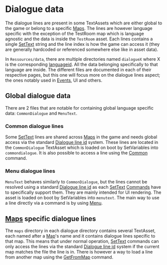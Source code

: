 # Dialogue data

The dialogue lines are present in some TextAssets which are either global to the game or belong to a specific [Maps](../Enums%20and%20IDs/Maps.md). The lines are however language specific with the exception of the TestRoom map which is language agnostic and the data is inside the `TestRoom` asset. Each lines contains a single [SetText](../SetText/SetText.md) string and the line index is how the game can access it (they are generally hardcoded or referenced somewhere else like in asset data).

In `Ressources/data`, there are multiple directories named `dialogueX` where X is the corresponding [languageid](../SetText/languageid.md). All the data belonging specifically to that language are inside. The different files are documented in each of their respective pages, but this one will focus more on the dialogue lines aspect; the ones notably used in [Events](../Enums%20and%20IDs/Events.md), UI and others.

## Global dialogue data

There are 2 files that are notable for containing global language specific data: `CommonDialogue` and `MenuText`.

### Common dialogue lines

Some [SetText](../SetText/SetText.md) lines are shared across [Maps](../Enums%20and%20IDs/Maps.md) in the game and needs global access via the standard [Dialogue line id](../SetText/Common%20commands%20id%20schemes/Dialogue%20line%20id.md) system. These lines are located in the `CommonDialogue` TextAsset which is loaded on boot by SetVariables into `commondialogue`. It is also possible to access a line using the [Common](../SetText/Individual%20commands/Common.md) command.

### Menu dialogue lines

`MenuText` behaves similarly to `CommonDialogue`, but the lines cannot be resolved using a standard [Dialogue line id](../SetText/Common%20commands%20id%20schemes/Dialogue%20line%20id.md) as each [SetText](../SetText/SetText.md) [Commands](../SetText/Commands.md) have to specifically support them. They are mainly intended for UI rendering. The asset is loaded on boot by SetVariables into `menutext`. The main way to use a line directly via a command is by using [Menu](../SetText/Individual%20commands/Menu.md).

## [Maps](../Enums%20and%20IDs/Maps.md) specific dialogue lines

The `maps` directory in each dialogue directory contains several TextAsset, each named after a [Map](../Enums%20and%20IDs/Maps.md)'s name and it contains dialogue lines specific to that map. This means that under normal operation, [SetText](../SetText/SetText.md) commands can only access the lines via the standard [Dialogue line id](../SetText/Common%20commands%20id%20schemes/Dialogue%20line%20id.md) system if the current map matches the file the line is in. There is however a way to load a line from another map using the [GetFromMap](../SetText/Individual%20commands/GetFromMap.md) command.
